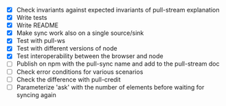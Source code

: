 - [x] Check invariants against expected invariants of pull-stream explanation
- [x] Write tests
- [x] Write README
- [x] Make sync work also on a single source/sink
- [x] Test with pull-ws
- [x] Test with different versions of node
- [x] Test interoperability between the browser and node
- [ ] Publish on npm with the pull-sync name and add to the pull-stream doc
- [ ] Check error conditions for various scenarios
- [ ] Check the difference with pull-credit 
- [ ] Parameterize 'ask' with the number of elements before waiting for syncing again
